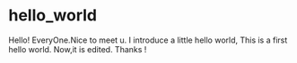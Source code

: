 # hello_world
Hello! EveryOne.Nice to meet u. I introduce a little hello world,
This is a first hello world.
Now,it is edited.
Thanks !
